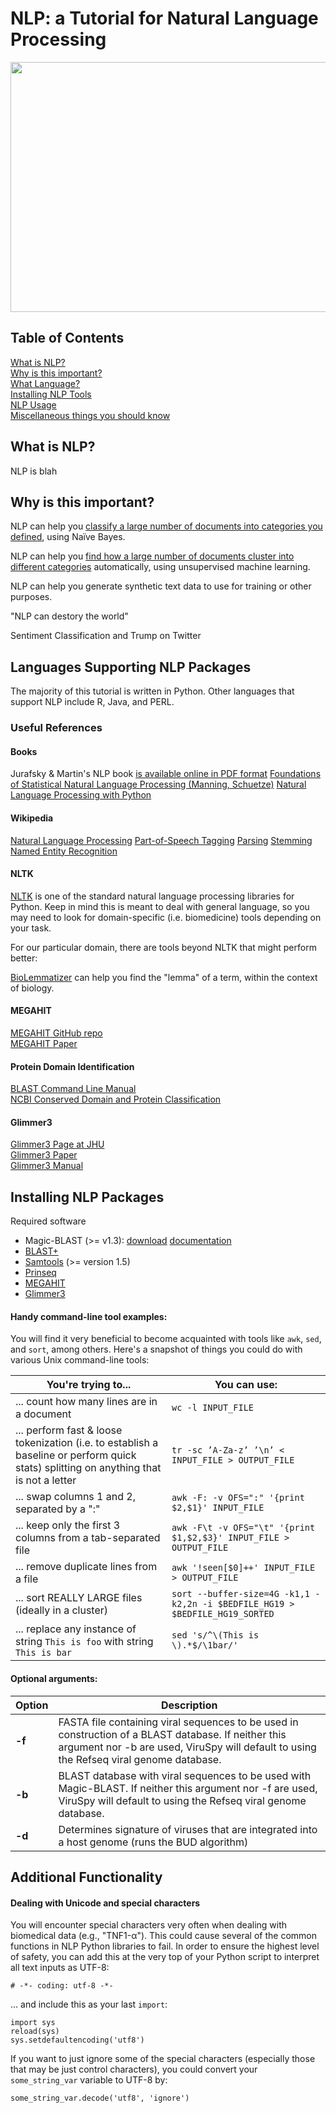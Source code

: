 # NLP: a Tutorial for Natural Language Processing 
<img src="https://github.com/NCBI-Hackathons/VirusCore/blob/master/input.png" height="400" width="550">


## Table of Contents

[What is NLP?](#intro)    
[Why is this important?](#importance)    
[What Language?](#workflow)       
[Installing NLP Tools](#install)    
[NLP Usage](#usage)        
[Miscellaneous things you should know](#additional)    

## <a name="intro"></a>What is NLP?

NLP is blah

## <a name="importance"></a>Why is this important?

NLP can help you [classify a large number of documents into categories you defined](https://burakkanber.com/blog/machine-learning-naive-bayes-1/), using Naïve Bayes.

NLP can help you [find how a large number of documents cluster into different categories](http://scikit-learn.org/stable/auto_examples/text/document_clustering.html) automatically, using unsupervised machine learning.

NLP can help you generate synthetic text data to use for training or other purposes.

"NLP can destory the world" 

Sentiment Classification and Trump on Twitter



## <a name="workflow"></a>Languages Supporting NLP Packages

The majority of this tutorial is written in Python. Other languages that support NLP include R, Java, and PERL.



### Useful References

#### Books

Jurafsky & Martin's NLP book [is available online in PDF format](https://web.stanford.edu/~jurafsky/slp3/)
[Foundations of Statistical Natural Language Processing (Manning, Schuetze)](https://smile.amazon.com/Foundations-Statistical-Natural-Language-Processing-ebook/dp/B007L7LUKO/ref=mt_kindle?_encoding=UTF8&me=)
[Natural Language Processing with Python](https://smile.amazon.com/Natural-Language-Processing-Python-Analyzing/dp/0596516495/ref=sr_1_1?ie=UTF8&qid=1512597647&sr=8-1&keywords=natural+language+processing+with+python)

#### Wikipedia

[Natural Language Processing](https://en.wikipedia.org/wiki/Natural_language_processing)
[Part-of-Speech Tagging](https://en.wikipedia.org/wiki/Part-of-speech_tagging)
[Parsing](https://en.wikipedia.org/wiki/Parsing)
[Stemming](https://en.wikipedia.org/wiki/Stemming)
[Named Entity Recognition](https://en.wikipedia.org/wiki/Named-entity_recognition)

#### NLTK

[NLTK](http://www.nltk.org/) is one of the standard natural language processing libraries for Python. Keep in mind this is meant to deal with general language, so you may need to look for domain-specific (i.e. biomedicine) tools depending on your task.

For our particular domain, there are tools beyond NLTK that might perform better:

[BioLemmatizer](http://biolemmatizer.sourceforge.net) can help you find the "lemma" of a term, within the context of biology.



#### MEGAHIT

[MEGAHIT GitHub repo](https://github.com/voutcn/megahit)    
[MEGAHIT Paper](https://www.ncbi.nlm.nih.gov/pubmed/25609793)    

#### Protein Domain Identification

[BLAST Command Line Manual](https://www.ncbi.nlm.nih.gov/books/NBK279690/)    
[NCBI Conserved Domain and Protein Classification](https://www.ncbi.nlm.nih.gov/Structure/cdd/cdd_help.shtml)    

#### Glimmer3

[Glimmer3 Page at JHU](https://ccb.jhu.edu/software/glimmer/)    
[Glimmer3 Paper](https://ccb.jhu.edu/papers/glimmer3.pdf)    
[Glimmer3 Manual](https://ccb.jhu.edu/software/glimmer/glim302notes.pdf)    

## <a name="install"></a>Installing NLP Packages

Required software
+ Magic-BLAST (>= v1.3): [download](https://ftp.ncbi.nlm.nih.gov/blast/executables/magicblast/LATEST) [documentation](https://boratyng.github.io/magicblast/)
+ [BLAST+](https://blast.ncbi.nlm.nih.gov/Blast.cgi?PAGE_TYPE=BlastDocs&DOC_TYPE=Download)
+ [Samtools](http://www.htslib.org/) (>= version 1.5)
+ [Prinseq](http://prinseq.sourceforge.net/)
+ [MEGAHIT](https://github.com/voutcn/megahit)
+ [Glimmer3](https://ccb.jhu.edu/software/glimmer/)


#### Handy command-line tool examples:

You will find it very beneficial to become acquainted with tools like `awk`, `sed`, and `sort`, among others. Here's a snapshot of things you could do with various Unix command-line tools:

| You're trying to...     | You can use:                  |
|------------|-------------------------------------------------|
| ... count how many lines are in a document | `wc -l INPUT_FILE` |
| ... perform fast & loose tokenization (i.e. to establish a baseline or perform quick stats) splitting on anything that is not a letter | `tr -sc ’A-Za-z’ ’\n’ < INPUT_FILE > OUTPUT_FILE` |
| ... swap columns 1 and 2, separated by a ":" | `awk -F: -v OFS=":" '{print $2,$1}' INPUT_FILE`  |
| ... keep only the first 3 columns from a tab-separated file | `awk -F\t -v OFS="\t" '{print $1,$2,$3}' INPUT_FILE > OUTPUT_FILE` |
| ... remove duplicate lines from a file | `awk '!seen[$0]++' INPUT_FILE > OUTPUT_FILE` |
| ... sort REALLY LARGE files (ideally in a cluster) | `sort --buffer-size=4G -k1,1 -k2,2n -i $BEDFILE_HG19 > $BEDFILE_HG19_SORTED` |
| ... replace any instance of string `This is foo` with string `This is bar` | `sed 's/^\(This is \).*$/\1bar/'` |

#### Optional arguments:

| Option    | Description |
|-----------|-------------|
| **-f**    |FASTA file containing viral sequences to be used in construction of a BLAST database. If neither this argument nor -b are used, ViruSpy will default to using the Refseq viral genome database.|
| **-b**    |BLAST database with viral sequences to be used with Magic-BLAST. If neither this argument nor -f are used, ViruSpy will default to using the Refseq viral genome database.|
| **-d**    |Determines signature of viruses that are integrated into a host genome (runs the BUD algorithm)|


## <a name="additional"></a>Additional Functionality

#### Dealing with Unicode and special characters

You will encounter special characters very often when dealing with biomedical data (e.g., "TNF1-α"). This could cause several of the common functions in NLP Python libraries to fail. In order to ensure the highest level of safety, you can add this at the very top of your Python script to interpret all text inputs as UTF-8:

```
# -*- coding: utf-8 -*-
```

... and include this as your last `import`:

```
import sys
reload(sys)
sys.setdefaultencoding('utf8')
```

If you want to just ignore some of the special characters (especially those that may be just control characters), you could convert your `some_string_var` variable to UTF-8 by:

```
some_string_var.decode('utf8', 'ignore')
```


